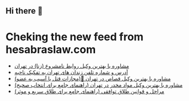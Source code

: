 ## Hi there 👋


# Cheking the new feed from hesabraslaw.com
<!-- BLOG-POST-LIST:START -->
- [مشاوره با بهترین وکیل روابط نامشروع &lpar;زنا&rpar; در تهران](https://hesabraslaw.com/blog/%D9%85%D8%B4%D8%A7%D9%88%D8%B1%D9%87-%D8%A8%D8%A7-%D8%A8%D9%87%D8%AA%D8%B1%DB%8C%D9%86-%D9%88%DA%A9%DB%8C%D9%84-%D8%B1%D9%88%D8%A7%D8%A8%D8%B7-%D9%86%D8%A7%D9%85%D8%B4%D8%B1%D9%88%D8%B9-%D8%B2%D9%86%D8%A7-%D8%AF%D8%B1-%D8%AA%D9%87%D8%B1%D8%A7%D9%86/)
- [آدرس و شماره تلفن زندان های تهران به تفکیک ناحیه](https://hesabraslaw.com/blog/%D8%A2%D8%AF%D8%B1%D8%B3-%D9%88-%D8%B4%D9%85%D8%A7%D8%B1%D9%87-%D8%AA%D9%84%D9%81%D9%86-%D8%B2%D9%86%D8%AF%D8%A7%D9%86-%D9%87%D8%A7%DB%8C-%D8%AA%D9%87%D8%B1%D8%A7%D9%86-%D8%A8%D9%87-%D8%AA%D9%81%DA%A9%DB%8C%DA%A9-%D9%86%D8%A7%D8%AD%DB%8C%D9%87/)
- [مشاوره با بهترین وکیل قصاص در تهران 🏦&lpar;مجازات قتل یا آسیب به عضو&rpar;](https://hesabraslaw.com/blog/%D9%85%D8%B4%D8%A7%D9%88%D8%B1%D9%87-%D8%A8%D8%A7-%D8%A8%D9%87%D8%AA%D8%B1%DB%8C%D9%86-%D9%88%DA%A9%DB%8C%D9%84-%D9%82%D8%B5%D8%A7%D8%B5-%D8%AF%D8%B1-%D8%AA%D9%87%D8%B1%D8%A7%D9%86-%D9%85%D8%AC%D8%A7%D8%B2%D8%A7%D8%AA-%D9%82%D8%AA%D9%84-%DB%8C%D8%A7-%D8%A2%D8%B3%DB%8C%D8%A8-%D8%A8%D9%87-%D8%B9%D8%B6%D9%88/)
- [مشاوره با بهترین وکیل مواد مخدر در تهران &lpar;راهنمای جامع برای انتخاب صحیح&rpar;](https://hesabraslaw.com/blog/%D9%85%D8%B4%D8%A7%D9%88%D8%B1%D9%87-%D8%A8%D8%A7-%D8%A8%D9%87%D8%AA%D8%B1%DB%8C%D9%86-%D9%88%DA%A9%DB%8C%D9%84-%D9%85%D9%88%D8%A7%D8%AF-%D9%85%D8%AE%D8%AF%D8%B1-%D8%AF%D8%B1-%D8%AA%D9%87%D8%B1%D8%A7%D9%86-%D8%B1%D8%A7%D9%87%D9%86%D9%85%D8%A7%DB%8C-%D8%AC%D8%A7%D9%85%D8%B9-%D8%A8%D8%B1%D8%A7%DB%8C-%D8%A7%D9%86%D8%AA%D8%AE%D8%A7%D8%A8-%D8%B5%D8%AD%DB%8C%D8%AD/)
- [مراحل و قوانین طلاق توافقی &lpar;راهنمای جامع برای طلاق سریع و موثر&rpar;](https://hesabraslaw.com/blog/%D9%85%D8%B1%D8%A7%D8%AD%D9%84-%D9%88-%D9%82%D9%88%D8%A7%D9%86%DB%8C%D9%86-%D8%B7%D9%84%D8%A7%D9%82-%D8%AA%D9%88%D8%A7%D9%81%D9%82%DB%8C-%D8%B1%D8%A7%D9%87%D9%86%D9%85%D8%A7%DB%8C-%D8%AC%D8%A7%D9%85%D8%B9-%D8%A8%D8%B1%D8%A7%DB%8C-%D8%B7%D9%84%D8%A7%D9%82-%D8%B3%D8%B1%DB%8C%D8%B9-%D9%88-%D9%85%D9%88%D8%AB%D8%B1/)
<!-- BLOG-POST-LIST:END -->

<!--
**hessabras/hessabras** is a ✨ _special_ ✨ repository because its `README.md` (this file) appears on your GitHub profile.

Here are some ideas to get you started:

- 🔭 I’m currently working on ...
- 🌱 I’m currently learning ...
- 👯 I’m looking to collaborate on ...
- 🤔 I’m looking for help with ...
- 💬 Ask me about ...
- 📫 How to reach me: ...
- 😄 Pronouns: ...
- ⚡ Fun fact: ...
-->

